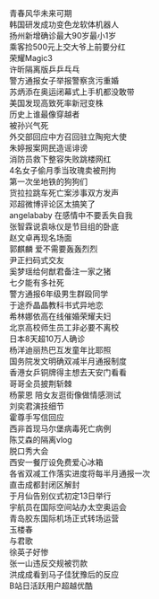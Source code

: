 青春风华未来可期  
韩国研发成功变色龙软体机器人  
扬州新增确诊最大90岁最小1岁  
乘客捡500元上交大爷上前要分红  
荣耀Magic3  
许昕隔离版乒乒乓乓  
警方通报女子举报警察贪污重婚  
苏炳添在奥运闭幕式上手机都没敢带  
美国发现高致死率新冠变株  
历史上谁最像穿越者  
被孙兴气死  
外交部回应中方召回驻立陶宛大使  
朱婷报案网民造谣诽谤  
消防员救下整容失败跳楼网红  
4名女子偷月季当玫瑰卖被刑拘  
第一次坐地铁的狗狗们  
货拉拉跳车死亡案涉事双方发声  
邓超微博评论区太搞笑了  
angelababy 在感情中不要丢失自我  
张智霖说袁咏仪是节目组的卧底  
赵文卓再现名场面  
郭麒麟 爱不需要轰轰烈烈  
尹正扫码式交友  
奚梦瑶给何猷君备注一家之猪  
七夕能有多社死  
警方通报6年级男生群殴同学  
于途乔晶晶教科书式异地恋  
希林娜依高在线催婚荣耀夫妇  
北京高校师生员工非必要不离校  
日本8天超10万人确诊  
杨洋迪丽热巴互发童年比耶照  
国务院发文明确双减半月通报制度  
香港女乒铜牌得主想去天安门看看  
哥哥全员披荆斩棘  
杨蒙恩 陪女友逛街像做情感测试  
刘奕君演技细节  
霍尊手写信回应  
西非首现马尔堡病毒死亡病例  
陈艾森的隔离vlog  
脱口秀大会  
西安一餐厅设免费爱心冰箱  
各省双减工作落实进度将每半月通报一次  
直击成都封闭区解封  
于月仙告别仪式初定13日举行  
宇航员在国际空间站办太空奥运会  
青岛胶东国际机场正式转场运营  
玉楼春  
与君歌  
徐英子好惨  
张一山违反交规被罚款  
洪成成看到马子佳犹豫后的反应  
B站日活跃用户超越优酷  
